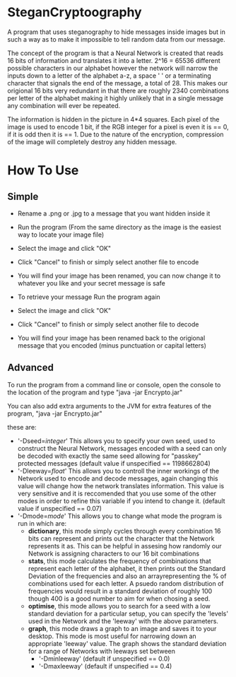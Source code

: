 SteganCryptoography
===================

A program that uses steganography to hide messages inside images but in such a way as to make it impossible to tell random data from our message.

The concept of the program is that a Neural Network is created that reads 16 bits of information and translates it into a letter. 2^16 = 65536 different possible characters in our alphabet however the network will narrow the inputs down to a letter of the alphabet a-z, a space ' ' or a terminating character that signals the end of the message, a total of 28. This makes our origional 16 bits very redundant in that there are roughly 2340 combinations per letter of the alphabet making it highly unlikely that in a single message any combination will ever be repeated.

The information is hidden in the picture in 4*4 squares. Each pixel of the image is used to encode 1 bit, if the RGB integer for a pixel is even it is == 0, if it is odd then it is == 1. Due to the nature of the encryption, compression of the image will completely destroy any hidden message.

How To Use
==========
Simple
------
 - Rename a .png or .jpg to a message that you want hidden inside it
 - Run the program (From the same directory as the image is the easiest way to locate your image file)
 - Select the image and click "OK"
 - Click "Cancel" to finish or simply select another file to encode
 - You will find your image has been renamed, you can now change it to whatever you like and your secret message is safe

 - To retrieve your message Run the program again
 - Select the image and click "OK"
 - Click "Cancel" to finish or simply select another file to decode
 - You will find your image has been renamed back to the origional message that you encoded (minus punctuation or capital letters)

Advanced
--------
To run the program from a command line or console, open the console to the location of the program and type "java -jar Encrypto.jar"

You can also add extra arguments to the JVM for extra features of the program, "java -jar <add your arguments here> Encrypto.jar"

these are:
 - '-Dseed=<i>integer</i>' This allows you to specify your own seed, used to construct the Neural Network, messages encoded with a seed can only be decoded with exactly the same seed allowing for "passkey" protected messages (default value if unspecified == 1198662804)
 - '-Dleeway=<i>float</i>' This allows you to controll the inner workings of the Network used to encode and decode messages, again changing this value will change how the network translates information. This value is very sensitive and it is reccomended that you use some of the other modes in order to refine this variable if you intend to change it. (default value if unspecified == 0.07)
 - '-Dmode=<i>mode</i>' This allows you to change what mode the program is run in which are:
   - <b>dictionary</b>, this mode simply cycles through every combination 16 bits can represent and prints out the character that the Network represents it as. This can be helpful in assesing how randomly our Network is assigning characters to our 16 bit combinations
   - <b>stats</b>, this mode calculates the frequency of combinations that represent each letter of the alphabet, it then prints out the Standard Deviation of the frequencies and also an arrayrepresenting the % of combinations used for each letter. A psuedo random distribution of frequencies would result in a standard deviation of roughly 100 though 400 is a good number to aim for when chosing a seed.
   - <b>optimise</b>, this mode allows you to search for a seed with a low standard deviation for a particular setup, you can specify the 'levels' used in the Network and the 'leeway' with the above parameters.
   - <b>graph</b>, this mode draws a graph to an image and saves it to your desktop. This mode is most useful for narrowing down an appropriate 'leeway' value. The graph shows the standard deviation for a range of Networks with leeways set between
     - '-Dminleeway' (default if unspecified == 0.0)
     - '-Dmaxleeway' (default if unspecified == 0.4)
